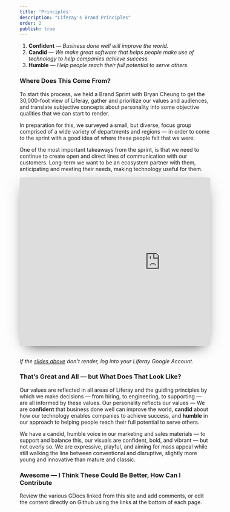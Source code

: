 ```yaml
---
title: 'Principles'
description: "Liferay's Brand Principles"
order: 2
publish: true
---
```


1.  **Confident** &mdash; _Business done well will improve the world._
1.  **Candid** &mdash; _We make great software that helps people make use of technology to help companies achieve success._
1.  **Humble** &mdash; _Help people reach their full potential to serve others._

### Where Does This Come From?

To start this process, we held a Brand Sprint with Bryan Cheung to get the 30,000-foot view of Liferay, gather and prioritize our values and audiences, and translate subjective concepts about personality into some objective qualities that we can start to render.

In preparation for this, we surveyed a small, but diverse, focus group comprised of a wide variety of departments and regions &mdash; in order to come to the sprint with a good idea of where these people felt that we were.

One of the most important takeaways from the sprint, is that we need to continue to create open and direct lines of communication with our customers. Long-term we want to be an ecosystem partner with them, anticipating and meeting their needs, making technology useful for them.

<div style="height: 446px; margin-bottom: 2rem; overflow: hidden; margin-left: 0px; max-width: 816px; width: 100%; box-shadow: 0 0.2rem 3rem -1rem rgba(0, 0, 0, 0.3), 0 1rem 2rem -1.25rem rgba(0, 0, 0, 0.8); border-radius: 4px;">
    <iframe src="https://docs.google.com/a/liferay.com/presentation/d/e/2PACX-1vQFO-HEjBi2juBAEw6aqRutC1W9WOEnvfmrT606jRaEmxV2dfvX_s-CevAgK1T6Z422BPbdFszhJmtS/embed?start=false&loop=false&delayms=3000" frameborder="0"  width="742" height="447" allowfullscreen={true} mozallowfullscreen={true} webkitallowfullscreen={true}></iframe>
</div>

_If the [slides above](https://docs.google.com/presentation/d/1wG5cn9-guNCskiIlMM95JwqtgtZEzYIsi7gPNCZmqXo/edit?usp=sharing) don't render, log into your Liferay Google Account._

### That’s Great and All — but What Does That Look Like?

Our values are reflected in all areas of Liferay and the guiding principles by which we make decisions — from hiring, to engineering, to supporting — are all informed by these values. Our personality reflects our values — We are **confident** that business done well can improve the world, **candid** about how our technology enables companies to achieve success, and **humble** in our approach to helping people reach their full potential to serve others.

We have a candid, humble voice in our marketing and sales materials — to support and balance this, our visuals are confident, bold, and vibrant — but not overly so. We are expressive, playful, and aiming for mass appeal while still walking the line between conventional and disruptive, slightly more young and innovative than mature and classic.

### Awesome — I Think These Could Be Better, How Can I Contribute

Review the various GDocs linked from this site and add comments, or edit the content directly on Github using the links at the bottom of each page.
